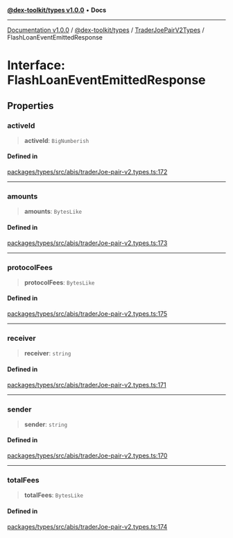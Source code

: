 [**@dex-toolkit/types v1.0.0**](../../../README.md) • **Docs**

***

[Documentation v1.0.0](../../../../../packages.md) / [@dex-toolkit/types](../../../README.md) / [TraderJoePairV2Types](../README.md) / FlashLoanEventEmittedResponse

# Interface: FlashLoanEventEmittedResponse

## Properties

### activeId

> **activeId**: `BigNumberish`

#### Defined in

[packages/types/src/abis/traderJoe-pair-v2.types.ts:172](https://github.com/niZmosis/dex-toolkit/blob/3d8b41b44787b30fbea5de3ab4737662ffb61bc8/packages/types/src/abis/traderJoe-pair-v2.types.ts#L172)

***

### amounts

> **amounts**: `BytesLike`

#### Defined in

[packages/types/src/abis/traderJoe-pair-v2.types.ts:173](https://github.com/niZmosis/dex-toolkit/blob/3d8b41b44787b30fbea5de3ab4737662ffb61bc8/packages/types/src/abis/traderJoe-pair-v2.types.ts#L173)

***

### protocolFees

> **protocolFees**: `BytesLike`

#### Defined in

[packages/types/src/abis/traderJoe-pair-v2.types.ts:175](https://github.com/niZmosis/dex-toolkit/blob/3d8b41b44787b30fbea5de3ab4737662ffb61bc8/packages/types/src/abis/traderJoe-pair-v2.types.ts#L175)

***

### receiver

> **receiver**: `string`

#### Defined in

[packages/types/src/abis/traderJoe-pair-v2.types.ts:171](https://github.com/niZmosis/dex-toolkit/blob/3d8b41b44787b30fbea5de3ab4737662ffb61bc8/packages/types/src/abis/traderJoe-pair-v2.types.ts#L171)

***

### sender

> **sender**: `string`

#### Defined in

[packages/types/src/abis/traderJoe-pair-v2.types.ts:170](https://github.com/niZmosis/dex-toolkit/blob/3d8b41b44787b30fbea5de3ab4737662ffb61bc8/packages/types/src/abis/traderJoe-pair-v2.types.ts#L170)

***

### totalFees

> **totalFees**: `BytesLike`

#### Defined in

[packages/types/src/abis/traderJoe-pair-v2.types.ts:174](https://github.com/niZmosis/dex-toolkit/blob/3d8b41b44787b30fbea5de3ab4737662ffb61bc8/packages/types/src/abis/traderJoe-pair-v2.types.ts#L174)
